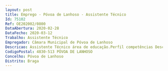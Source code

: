 ```yaml
--- 
layout: post
title: Emprego - Póvoa de Lanhoso - Assistente Técnico
Id: 75102
Ref: OE202002/0800
DataAbertura: 2020-02-28
DataFecho: 2020-03-12
Trabalho: Assistente Técnico
Empregador: Câmara Municipal de Póvoa de Lanhoso
Descricao: Assistente Técnico área de educação.Perfil competências Descrição da função Para além das funções gerais atribuídas aos assistentes técnicos, competirá ao técnico desta área  acompanhar e apoiar as atividades de sala e recreio, das crianças nas atividades educativas e ou lúdicas, proporcionando lhes ambiente adequado e controlar essas atividades, garantindo a segurança das crianças no meio educativo. Acompanhar as crianças na componente de refeições e de recreio  Assegurar a conservação das instalações, realiza tarefas de arrumação e distribuição dos materiais didáticos e executa outras tarefas simples e administrativas, não especificadas.Competências Realização e Orientação para Resultados  Orientação para o Serviço Público  Conhecimentos e Experiência  Trabalho de Equipa e Cooperação  Adaptação e Melhoria Continua  Otimização de Recursos e Responsabilidade e Compromisso com o Serviço.
CodigoPostal: 4830-513 PÓVOA DE LANHOSO
Concelho: Póvoa de Lanhoso
Distrito: Braga
--- 
```

